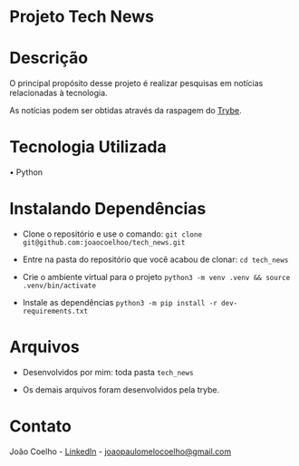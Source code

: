 # Projeto Tech News

# Descrição

O principal propósito desse projeto é realizar pesquisas em notícias relacionadas à tecnologia.

As notícias podem ser obtidas através da raspagem do [Trybe](https://blog.betrybe.com/).

# Tecnologia Utilizada

 • Python

# Instalando Dependências

- Clone o repositório e
use o comando: ```git clone git@github.com:joaocoelhoo/tech_news.git```

- Entre na pasta do repositório que você acabou de clonar:
```cd tech_news```

- Crie o ambiente virtual para o projeto
```python3 -m venv .venv && source .venv/bin/activate```

- Instale as dependências
```python3 -m pip install -r dev-requirements.txt```

# Arquivos

- Desenvolvidos por mim: toda pasta ```tech_news```

- Os demais arquivos foram desenvolvidos pela trybe.

# Contato
João Coelho - [LinkedIn](https://www.linkedin.com/in/jcoelhoo/) - joaopaulomelocoelho@gmail.com
